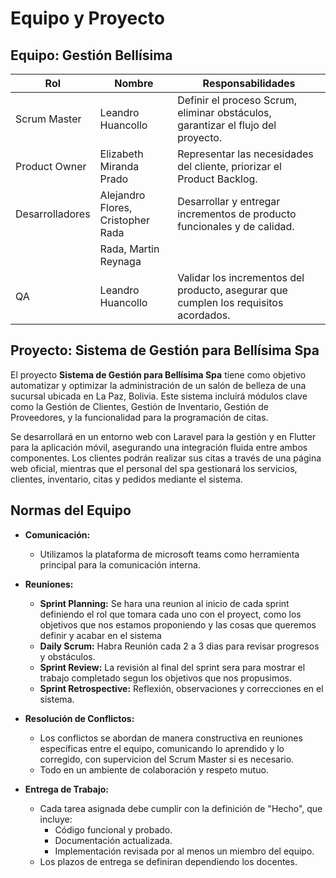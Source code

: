 # Equipo y Proyecto

## Equipo: Gestión Bellísima
| Rol            | Nombre                           | Responsabilidades                                                                    |
|----------------|----------------------------------|-----------------------------------------------------------------------------------   |
| Scrum Master   | Leandro Huancollo                | Definir el proceso Scrum, eliminar obstáculos, garantizar el flujo del proyecto.     | 
| Product Owner  | Elizabeth Miranda Prado          | Representar las necesidades del cliente, priorizar el Product Backlog.               |
| Desarrolladores| Alejandro Flores, Cristopher Rada| Desarrollar y entregar incrementos de producto funcionales y de calidad.             |
|                | Rada, Martin Reynaga             |                                                                                      |
| QA             | Leandro Huancollo                | Validar los incrementos del producto, asegurar que cumplen los requisitos acordados. |

## Proyecto: Sistema de Gestión para Bellísima Spa
El proyecto **Sistema de Gestión para Bellísima Spa** tiene como objetivo automatizar y optimizar la administración de un salón de belleza de una sucursal ubicada en La Paz, Bolivia. Este sistema incluirá módulos clave como la Gestión de Clientes, Gestión de Inventario, Gestión de Proveedores, y la funcionalidad para la programación de citas. 

Se desarrollará en un entorno web con Laravel para la gestión y en Flutter para la aplicación móvil, asegurando una integración fluida entre ambos componentes. Los clientes podrán realizar sus citas a través de una página web oficial, mientras que el personal del spa gestionará los servicios, clientes, inventario, citas y pedidos mediante el sistema.

## Normas del Equipo
- **Comunicación:**
  - Utilizamos la plataforma de microsoft teams como herramienta principal para la comunicación interna.
  
- **Reuniones:**
  - **Sprint Planning:** Se hara una reunion al inicio de cada sprint definiendo el rol que tomara cada uno con el proyect, como los objetivos que nos estamos proponiendo y las cosas que queremos definir y acabar en el sistema 
  - **Daily Scrum:** Habra Reunión cada 2 a 3 dias para revisar progresos y obstáculos.
  - **Sprint Review:** La revisión al final del sprint sera para mostrar el trabajo completado segun los objetivos que nos propusimos.
  - **Sprint Retrospective:** Reflexión, observaciones y correcciones en el sistema.

- **Resolución de Conflictos:**
  - Los conflictos se abordan de manera constructiva en reuniones específicas entre el equipo, comunicando lo aprendido y lo corregido, con supervicion del Scrum Master si es necesario.
  - Todo en un ambiente de colaboración y respeto mutuo.

- **Entrega de Trabajo:**
  - Cada tarea asignada debe cumplir con la definición de "Hecho", que incluye:
    - Código funcional y probado.
    - Documentación actualizada.
    - Implementación revisada por al menos un miembro del equipo.
  - Los plazos de entrega se definiran dependiendo los docentes.

